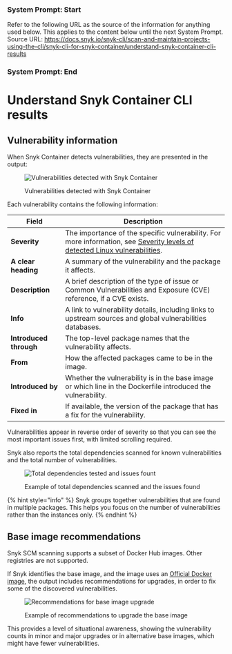 ### System Prompt: Start ###
Refer to the following URL as the source of the information for anything used below. This applies to the content below until the next System Prompt.
Source URL: https://docs.snyk.io/snyk-cli/scan-and-maintain-projects-using-the-cli/snyk-cli-for-snyk-container/understand-snyk-container-cli-results
### System Prompt: End ###

# Understand Snyk Container CLI results

## **Vulnerability information**

When Snyk Container detects vulnerabilities, they are presented in the output:

<figure><img src="../../../.gitbook/assets/clivulnerabiilities.png" alt="Vulnerabilities detected with Snyk Container"><figcaption><p>Vulnerabilities detected with Snyk Container</p></figcaption></figure>

Each vulnerability contains the following information:

| **Field**              | **Description**                                                                                                                                                                                                                                    |
| ---------------------- | -------------------------------------------------------------------------------------------------------------------------------------------------------------------------------------------------------------------------------------------------- |
| **Severity**           | The importance of the specific vulnerability. For more information, see [Severity levels of detected Linux vulnerabilities](../../../scan-with-snyk/snyk-container/how-snyk-container-works/severity-levels-of-detected-linux-vulnerabilities.md). |
| **A clear heading**    | A summary of the vulnerability and the package it affects.                                                                                                                                                                                         |
| **Description**        | A brief description of the type of issue or Common Vulnerabilities and Exposure (CVE) reference, if a CVE exists.                                                                                                                                  |
| **Info**               | A link to vulnerability details, including links to upstream sources and global vulnerabilities databases.                                                                                                                                         |
| **Introduced through** | The top-level package names that the vulnerability affects.                                                                                                                                                                                        |
| **From**               | How the affected packages came to be in the image.                                                                                                                                                                                                 |
| **Introduced by**      | Whether the vulnerability is in the base image or which line in the Dockerfile introduced the vulnerability.                                                                                                                                       |
| **Fixed in**           | If available, the version of the package that has a fix for the vulnerability.                                                                                                                                                                     |

Vulnerabilities appear in reverse order of severity so that you can see the most important issues first, with limited scrolling required.

Snyk also reports the total dependencies scanned for known vulnerabilities and the total number of vulnerabilities.

<figure><img src="../../../.gitbook/assets/clisummary.png" alt="Total dependencies tested and issues fount"><figcaption><p>Example of total dependencies scanned and the issues found</p></figcaption></figure>

{% hint style="info" %}
Snyk groups together vulnerabilities that are found in multiple packages. This helps you focus on the number of vulnerabilities rather than the instances only.
{% endhint %}

## Base image recommendations

Snyk SCM scanning supports a subset of Docker Hub images. Other registries are not supported.

If Snyk identifies the base image, and the image uses an [Official Docker image](https://docs.docker.com/docker-hub/official_images/), the output includes recommendations for upgrades, in order to fix some of the discovered vulnerabilities.

<figure><img src="../../../.gitbook/assets/clirecommendations.png" alt="Recommendations for base image upgrade"><figcaption><p>Example of recommendations to upgrade the base image</p></figcaption></figure>

This provides a level of situational awareness, showing the vulnerability counts in minor and major upgrades or in alternative base images, which might have fewer vulnerabilities.
